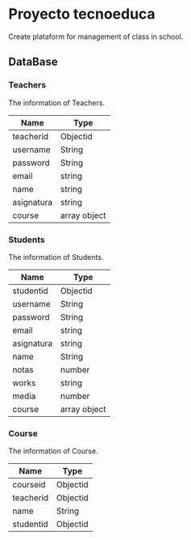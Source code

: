 # Proyecto tecnoeduca

Create plataform for management of class in school. 

## DataBase

### Teachers

The information of Teachers.

| Name | Type |
| --- | --- | 
| teacherid | Objectid | 
| username | String | 
| password  | String | 
| email | string | 
| name | string |
| asignatura | string | 
| course | array object | 

 
### Students

The information of Students.

| Name | Type |
| --- | --- | 
| studentid | Objectid|
| username | String | 
| password  | String | 
| email | string | 
| asignatura | string | 
| name | String | 
| notas | number | 
| works | string |
| media | number | 
| course | array object | 

### Course

The information of Course.

| Name | Type |
| --- | --- | 
| courseid | Objectid | 
| teacherid | Objectid | 
| name | String | 
| studentid| Objectid | 
